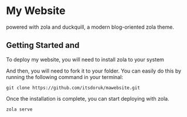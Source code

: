 # My Website
powered with zola and duckquill, a modern blog-oriented zola theme.
## Getting Started and

To deploy my website, you will need to install zola to your system

And then, you will need to fork it to your folder. You can easily do this by running the following command in your terminal:

```
git clone https://github.com/itsdoruk/mawebsite.git
```

Once the installation is complete, you can start deploying with zola.

```
zola serve
```

